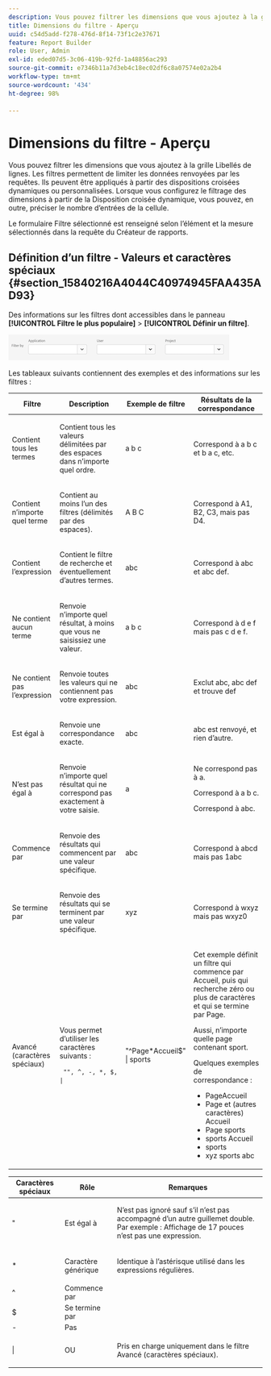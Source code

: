 ```yaml
---
description: Vous pouvez filtrer les dimensions que vous ajoutez à la grille Libellés de lignes. Les filtres permettent de limiter les données renvoyées par les requêtes. Ils peuvent être appliqués à partir des dispositions croisées dynamiques ou personnalisées. Lorsque vous configurez le filtrage des dimensions à partir de la Disposition croisée dynamique, vous pouvez, en outre, préciser le nombre d’entrées de la cellule.
title: Dimensions du filtre - Aperçu
uuid: c54d5add-f278-476d-8f14-73f1c2e37671
feature: Report Builder
role: User, Admin
exl-id: eded07d5-3c06-419b-92fd-1a48856ac293
source-git-commit: e7346b11a7d3eb4c18ec02df6c8a07574e02a2b4
workflow-type: tm+mt
source-wordcount: '434'
ht-degree: 98%

---
```


# Dimensions du filtre - Aperçu

Vous pouvez filtrer les dimensions que vous ajoutez à la grille Libellés de lignes. Les filtres permettent de limiter les données renvoyées par les requêtes. Ils peuvent être appliqués à partir des dispositions croisées dynamiques ou personnalisées. Lorsque vous configurez le filtrage des dimensions à partir de la Disposition croisée dynamique, vous pouvez, en outre, préciser le nombre d’entrées de la cellule.

Le formulaire Filtre sélectionné est renseigné selon l’élément et la mesure sélectionnés dans la requête du Créateur de rapports.

## Définition d’un filtre - Valeurs et caractères spéciaux {#section_15840216A4044C40974945FAA435AD93}

Des informations sur les filtres dont accessibles dans le panneau **[!UICONTROL Filtre le plus populaire]** > **[!UICONTROL Définir un filtre]**.

![](/help/admin/admin/assets/filter.png)

Les tableaux suivants contiennent des exemples et des informations sur les filtres :

<table id="table_8AC3A26FF02143DBA949B30F2A46CF11"> 
 <thead> 
  <tr> 
   <th colname="col1" class="entry"> Filtre </th> 
   <th colname="col02" class="entry"> Description </th> 
   <th colname="col2" class="entry"> Exemple de filtre </th> 
   <th colname="col3" class="entry"> Résultats de la correspondance </th> 
  </tr> 
 </thead>
 <tbody> 
  <tr> 
   <td colname="col1"> <p>Contient tous les termes </p> </td> 
   <td colname="col02"> <p>Contient tous les valeurs délimitées par des espaces dans n’importe quel ordre. </p> </td> 
   <td colname="col2"> <p>a b c </p> </td> 
   <td colname="col3"> <p>Correspond à <span class="term"> a b c</span> et <span class="term"> b a c</span>, etc. </p> </td> 
  </tr> 
  <tr> 
   <td colname="col1"> <p>Contient n’importe quel terme </p> </td> 
   <td colname="col02"> <p>Contient au moins l’un des filtres (délimités par des espaces). </p> </td> 
   <td colname="col2"> <p>A B C </p> </td> 
   <td colname="col3"> <p>Correspond à <span class="term"> A1</span>, <span class="term"> B2</span>, <span class="term"> C3</span>, mais pas <span class="term"> D4</span>. </p> </td> 
  </tr> 
  <tr> 
   <td colname="col1"> <p>Contient l’expression </p> </td> 
   <td colname="col02"> <p>Contient le filtre de recherche et éventuellement d’autres termes. </p> </td> 
   <td colname="col2"> <p>abc </p> </td> 
   <td colname="col3"> <p>Correspond à <span class="term"> abc</span> et <span class="term"> abc def</span>. </p> </td> 
  </tr> 
  <tr> 
   <td colname="col1"> <p>Ne contient aucun terme </p> </td> 
   <td colname="col02"> <p>Renvoie n’importe quel résultat, à moins que vous ne saisissiez une valeur. </p> </td> 
   <td colname="col2"> <p>a b c </p> </td> 
   <td colname="col3"> <p>Correspond à <span class="term"> d e f</span> mais pas <span class="term"> c d e f</span>. </p> </td> 
  </tr> 
  <tr> 
   <td colname="col1"> <p>Ne contient pas l’expression </p> </td> 
   <td colname="col02"> <p>Renvoie toutes les valeurs qui ne contiennent pas votre expression. </p> </td> 
   <td colname="col2"> <p>abc </p> </td> 
   <td colname="col3"> <p>Exclut <span class="term"> abc</span>, <span class="term"> abc def</span> et trouve <span class="term"> def</span> </p> </td> 
  </tr> 
  <tr> 
   <td colname="col1"> <p>Est égal à </p> </td> 
   <td colname="col02"> <p>Renvoie une correspondance exacte. </p> </td> 
   <td colname="col2"> <p>abc </p> </td> 
   <td colname="col3"> <p> <span class="term"> abc</span> est renvoyé, et rien d’autre. </p> </td> 
  </tr> 
  <tr> 
   <td colname="col1"> <p>N’est pas égal à </p> </td> 
   <td colname="col02"> <p>Renvoie n’importe quel résultat qui ne correspond pas exactement à votre saisie. </p> </td> 
   <td colname="col2"> <p>a </p> </td> 
   <td colname="col3"> <p>Ne correspond pas à <span class="term"> a</span>. </p> <p>Correspond à <span class="term"> a b c</span>. </p> <p>Correspond à <span class="term"> abc</span>. </p> </td> 
  </tr> 
  <tr> 
   <td colname="col1"> <p>Commence par </p> </td> 
   <td colname="col02"> <p>Renvoie des résultats qui commencent par une valeur spécifique. </p> </td> 
   <td colname="col2"> <p>abc </p> </td> 
   <td colname="col3"> <p>Correspond à <span class="term"> abcd</span> mais pas <span class="term"> 1abc</span> </p> </td> 
  </tr> 
  <tr> 
   <td colname="col1"> <p>Se termine par </p> </td> 
   <td colname="col02"> <p>Renvoie des résultats qui se terminent par une valeur spécifique. </p> </td> 
   <td colname="col2"> <p>xyz </p> </td> 
   <td colname="col3"> <p>Correspond à <span class="term"> wxyz</span> mais pas <span class="term"> wxyz0</span> </p> </td> 
  </tr> 
  <tr> 
   <td colname="col1"> <p>Avancé (caractères spéciaux) </p> </td> 
   <td colname="col02"> <p>Vous permet d’utiliser les caractères suivants : </p> <p> <code> "", ^, -, *, $, | </code> </p> </td> 
   <td colname="col2"> <p>"^Page*Accueil$" | sports </p> </td> 
   <td colname="col3"> <p> Cet exemple définit un filtre qui commence par <span class="term"> Accueil</span>, puis qui recherche zéro ou plus de caractères et qui se termine par <span class="term"> Page</span>. </p> <p>Aussi, n’importe quelle page contenant <span class="term"> sport</span>. </p> <p>Quelques exemples de correspondance : </p> 
    <ul id="ul_72D76C5AFEAF405E8A0E4E3C604D10AE"> 
     <li id="li_4D490059B667450DA8A0103167C7B391">PageAccueil </li> 
     <li id="li_1351619156274092AEB2771D882AD357">Page et (autres caractères) Accueil </li> 
     <li id="li_940EAA99A8CF49308E8471065EB317B1">Page sports </li> 
     <li id="li_50A895F14A454BE9BF06EE0F07F99B3B">sports Accueil </li> 
     <li id="li_F3CE0D07941D4C2485D2DE0B73E00677">sports </li> 
     <li id="li_E84C15C061824A5D922D9900392F2996">xyz sports abc </li> 
    </ul> </td> 
  </tr> 
 </tbody> 
</table>

<table id="table_8BBB06C8860745DEA41B39673699DC0F"> 
 <thead> 
  <tr> 
   <th colname="col1" class="entry"> Caractères spéciaux </th> 
   <th colname="col2" class="entry"> Rôle </th> 
   <th colname="col3" class="entry"> Remarques </th> 
  </tr> 
 </thead>
 <tbody> 
  <tr> 
   <td colname="col1"> " </td> 
   <td colname="col2"> Est égal à </td> 
   <td colname="col3"> <p>N’est pas ignoré sauf s’il n’est pas accompagné d’un autre guillemet double. Par exemple : <span class="term"> Affichage de 17 pouces</span> n’est pas une expression. </p> </td> 
  </tr> 
  <tr> 
   <td colname="col1"> * </td> 
   <td colname="col2"> Caractère générique </td> 
   <td colname="col3"> <p>Identique à l’astérisque utilisé dans les expressions régulières. </p> </td> 
  </tr> 
  <tr> 
   <td colname="col1"> ^ </td> 
   <td colname="col2"> Commence par </td> 
   <td colname="col3"> </td> 
  </tr> 
  <tr> 
   <td colname="col1"> $ </td> 
   <td colname="col2"> Se termine par </td> 
   <td colname="col3"> </td> 
  </tr> 
  <tr> 
   <td colname="col1"> - </td> 
   <td colname="col2"> Pas </td> 
   <td colname="col3"> </td> 
  </tr> 
  <tr> 
   <td colname="col1"> | </td> 
   <td colname="col2"> OU </td> 
   <td colname="col3"> <p>Pris en charge uniquement dans le filtre <span class="term"> Avancé (caractères spéciaux)</span>. </p> </td> 
  </tr> 
 </tbody> 
</table>
